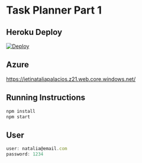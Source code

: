 # Task Planner Part 1

## Heroku Deploy

[![Deploy](https://www.herokucdn.com/deploy/button.svg)](https://ieti-lab3-nataliapalacios.herokuapp.com/)

## Azure

https://ietinataliapalacios.z21.web.core.windows.net/

## Running Instructions

```javascript
npm install
npm start
```

## User

```javascript
user: natalia@email.com
password: 1234
```
